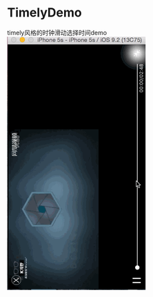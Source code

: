 # TimelyDemo
timely风格的时钟滑动选择时间demo
![image](https://github.com/zhengwenming/WMPlayer/blob/master/WMPlayer/Resource/WMPlayer.gif) 
